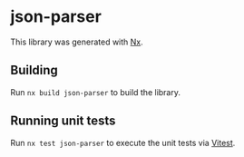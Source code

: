 # json-parser

This library was generated with [Nx](https://nx.dev).

## Building

Run `nx build json-parser` to build the library.

## Running unit tests

Run `nx test json-parser` to execute the unit tests via [Vitest](https://vitest.dev/).
